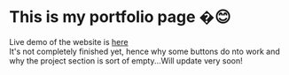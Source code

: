 # This is my portfolio page �😊 
Live demo of the website is <a href="https://jarifahmad.github.io/MyPortfolioPage/"> here </a> <br>
It's not completely finished yet, hence why some buttons do nto work and why the project section is sort of empty...Will update very soon! <br>



